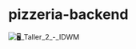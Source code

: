 # pizzeria-backend
![🖥️_Taller_2_-_IDWM](https://github.com/nico-alv/pizzeria-backend/assets/130405041/051f36f3-7e51-4e64-81d4-303e23c948ec)
